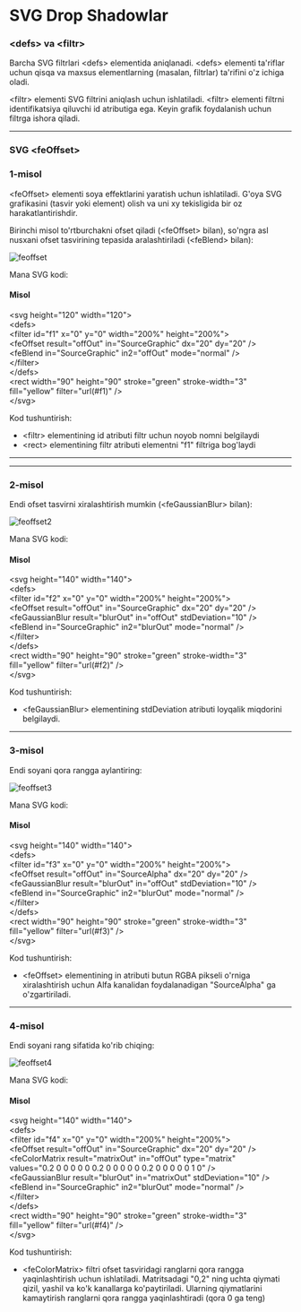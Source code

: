 # SVG Drop Shadowlar

### \<defs> va \<filtr>

Barcha SVG filtrlari \<defs> elementida aniqlanadi. \<defs> elementi ta'riflar uchun qisqa va maxsus elementlarning (masalan, filtrlar) ta'rifini o'z ichiga oladi.

\<filtr> elementi SVG filtrini aniqlash uchun ishlatiladi. \<filtr> elementi filtrni identifikatsiya qiluvchi id atributiga ega. Keyin grafik foydalanish uchun filtrga ishora qiladi.

***

### SVG \<feOffset>

### 1-misol

\<feOffset> elementi soya effektlarini yaratish uchun ishlatiladi. G'oya SVG grafikasini (tasvir yoki element) olish va uni xy tekisligida bir oz harakatlantirishdir.

Birinchi misol to'rtburchakni ofset qiladi (\<feOffset> bilan), so'ngra asl nusxani ofset tasvirining tepasida aralashtiriladi (\<feBlend> bilan):

![feoffset](https://www.w3schools.com/graphics/svg\_feoffset.gif)

Mana SVG kodi:

#### Misol

\<svg height="120" width="120">\
&#x20; \<defs>\
&#x20;   \<filter id="f1" x="0" y="0" width="200%" height="200%">\
&#x20;     \<feOffset result="offOut" in="SourceGraphic" dx="20" dy="20" />\
&#x20;     \<feBlend in="SourceGraphic" in2="offOut" mode="normal" />\
&#x20;   \</filter>\
&#x20; \</defs>\
&#x20; \<rect width="90" height="90" stroke="green" stroke-width="3"\
&#x20; fill="yellow" filter="url(#f1)" />\
\</svg>

Kod tushuntirish:

* \<filtr> elementining id atributi filtr uchun noyob nomni belgilaydi
* \<rect> elementining filtr atributi elementni "f1" filtriga bog'laydi

***

***

### 2-misol

Endi ofset tasvirni xiralashtirish mumkin (\<feGaussianBlur> bilan):

![feoffset2](https://www.w3schools.com/graphics/svg\_feoffset2.jpg)

Mana SVG kodi:

#### Misol

\<svg height="140" width="140">\
&#x20; \<defs>\
&#x20;   \<filter id="f2" x="0" y="0" width="200%" height="200%">\
&#x20;     \<feOffset result="offOut" in="SourceGraphic" dx="20" dy="20" />\
&#x20;     \<feGaussianBlur result="blurOut" in="offOut" stdDeviation="10" />\
&#x20;     \<feBlend in="SourceGraphic" in2="blurOut" mode="normal" />\
&#x20;   \</filter>\
&#x20; \</defs>\
&#x20; \<rect width="90" height="90" stroke="green" stroke-width="3"\
&#x20; fill="yellow" filter="url(#f2)" />\
\</svg>

Kod tushuntirish:

* \<feGaussianBlur> elementining stdDeviation atributi loyqalik miqdorini belgilaydi.

***

### 3-misol

Endi soyani qora rangga aylantiring:

![feoffset3](https://www.w3schools.com/graphics/svg\_feoffset3.jpg)

Mana SVG kodi:

#### Misol

\<svg height="140" width="140">\
&#x20; \<defs>\
&#x20;   \<filter id="f3" x="0" y="0" width="200%" height="200%">\
&#x20;     \<feOffset result="offOut" in="SourceAlpha" dx="20" dy="20" />\
&#x20;     \<feGaussianBlur result="blurOut" in="offOut" stdDeviation="10" />\
&#x20;     \<feBlend in="SourceGraphic" in2="blurOut" mode="normal" />\
&#x20;   \</filter>\
&#x20; \</defs>\
&#x20; \<rect width="90" height="90" stroke="green" stroke-width="3"\
&#x20; fill="yellow" filter="url(#f3)" />\
\</svg>

Kod tushuntirish:

* \<feOffset> elementining in atributi butun RGBA pikseli o'rniga xiralashtirish uchun Alfa kanalidan foydalanadigan "SourceAlpha" ga o'zgartiriladi.

***

### 4-misol

Endi soyani rang sifatida ko'rib chiqing:

![feoffset4](https://www.w3schools.com/graphics/svg\_feoffset4.jpg)

Mana SVG kodi:

#### Misol

\<svg height="140" width="140">\
&#x20; \<defs>\
&#x20;   \<filter id="f4" x="0" y="0" width="200%" height="200%">\
&#x20;     \<feOffset result="offOut" in="SourceGraphic" dx="20" dy="20" />\
&#x20;     \<feColorMatrix result="matrixOut" in="offOut" type="matrix"\
&#x20;     values="0.2 0 0 0 0 0 0.2 0 0 0 0 0 0.2 0 0 0 0 0 1 0" />\
&#x20;     \<feGaussianBlur result="blurOut" in="matrixOut" stdDeviation="10" />\
&#x20;     \<feBlend in="SourceGraphic" in2="blurOut" mode="normal" />\
&#x20;   \</filter>\
&#x20; \</defs>\
&#x20; \<rect width="90" height="90" stroke="green" stroke-width="3"\
&#x20; fill="yellow" filter="url(#f4)" />\
\</svg>

Kod tushuntirish:

* \<feColorMatrix> filtri ofset tasviridagi ranglarni qora rangga yaqinlashtirish uchun ishlatiladi. Matritsadagi "0,2" ning uchta qiymati qizil, yashil va ko'k kanallarga ko'paytiriladi. Ularning qiymatlarini kamaytirish ranglarni qora rangga yaqinlashtiradi (qora 0 ga teng)
